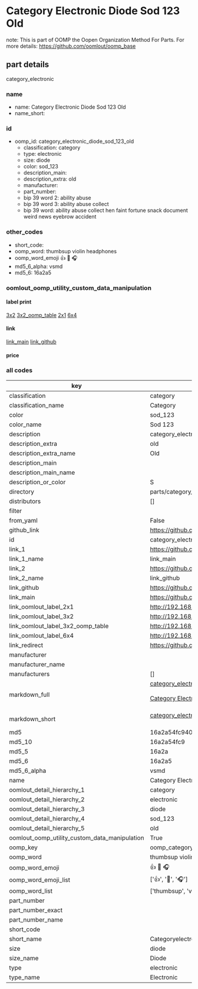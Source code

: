 # Category Electronic Diode Sod 123 Old  

note: This is part of OOMP the Oopen Organization Method For Parts. For more details: https://github.com/oomlout/oomp_base

##  part details
  



category_electronic



### name
* name: Category Electronic Diode Sod 123 Old
* name_short: 
### id
* oomp_id: category_electronic_diode_sod_123_old
  * classification: category
  * type: electronic
  * size: diode
  * color: sod_123
  * description_main: 
  * description_extra: old
  * manufacturer: 
  * part_number: 
  * bip 39 word 2: ability abuse
  * bip 39 word 3: ability abuse collect
  * bip 39 word: ability abuse collect hen faint fortune snack document weird news eyebrow accident

### other_codes
* short_code: 
* oomp_word: thumbsup violin headphones
* oomp_word_emoji :thumbsup: :violin: :headphones:
* md5_6_alpha: vsmd
* md5_6: 16a2a5






### oomlout_oomp_utility_custom_data_manipulation
#### label print
[3x2](http://192.168.1.245:1112/?label=oomp%20vsmd)
[3x2_oomp_table](http://192.168.1.108:1112/?label=oomp%20vsmd)
[2x1](http://192.168.1.242:1112/?label=oomp%20vsmd)
[6x4](http://192.168.1.55:1112/?label=oomp%20vsmd)    

#### link

[link_main](https://github.com/oomlout/oomlout_oomp_version_1_messy/tree/main/parts/category_electronic_diode_sod_123_old) [link_github](https://github.com/oomlout/oomlout_oomp_version_1_messy/tree/main/parts/category_electronic_diode_sod_123_old)                             

#### price







### all codes 
| key | value |  
| --- | --- |  
| classification | category |  
| classification_name | Category |  
| color | sod_123 |  
| color_name | Sod 123 |  
| description | category_electronic |  
| description_extra | old |  
| description_extra_name | Old |  
| description_main |  |  
| description_main_name |  |  
| description_or_color | S  |  
| directory | parts/category_electronic_diode_sod_123_old |  
| distributors | [] |  
| filter |  |  
| from_yaml | False |  
| github_link | https://github.com/oomlout/oomlout_oomp_part_src/tree/main/parts/category_electronic_diode_sod_123_old |  
| id | category_electronic_diode_sod_123_old |  
| link_1 | https://github.com/oomlout/oomlout_oomp_version_1_messy/tree/main/parts/category_electronic_diode_sod_123_old |  
| link_1_name | link_main |  
| link_2 | https://github.com/oomlout/oomlout_oomp_version_1_messy/tree/main/parts/category_electronic_diode_sod_123_old |  
| link_2_name | link_github |  
| link_github | https://github.com/oomlout/oomlout_oomp_version_1_messy/tree/main/parts/category_electronic_diode_sod_123_old |  
| link_main | https://github.com/oomlout/oomlout_oomp_version_1_messy/tree/main/parts/category_electronic_diode_sod_123_old |  
| link_oomlout_label_2x1 | http://192.168.1.242:1112/?label=oomp%20vsmd |  
| link_oomlout_label_3x2 | http://192.168.1.245:1112/?label=oomp%20vsmd |  
| link_oomlout_label_3x2_oomp_table | http://192.168.1.108:1112/?label=oomp%20vsmd |  
| link_oomlout_label_6x4 | http://192.168.1.55:1112/?label=oomp%20vsmd |  
| link_redirect | https://github.com/oomlout/oomlout_oomp_version_1_messy/tree/main/parts/category_electronic_diode_sod_123_old |  
| manufacturer |  |  
| manufacturer_name |  |  
| manufacturers | [] |  
| markdown_full | [category_electronic_diode_sod_123_old](none)<br>[](none)<br>[Category Electronic Diode Sod 123 Old](none)<br><br> |  
| markdown_short | [category_electronic_diode_sod_123_old](none)<br><br> |  
| md5 | 16a2a54fc94079a16e28f6b25b004801 |  
| md5_10 | 16a2a54fc9 |  
| md5_5 | 16a2a |  
| md5_6 | 16a2a5 |  
| md5_6_alpha | vsmd |  
| name | Category Electronic Diode Sod 123 Old |  
| oomlout_detail_hierarchy_1 | category |  
| oomlout_detail_hierarchy_2 | electronic |  
| oomlout_detail_hierarchy_3 | diode |  
| oomlout_detail_hierarchy_4 | sod_123 |  
| oomlout_detail_hierarchy_5 | old |  
| oomlout_oomp_utility_custom_data_manipulation | True |  
| oomp_key | oomp_category_electronic_diode_sod_123_old |  
| oomp_word | thumbsup violin headphones |  
| oomp_word_emoji | :thumbsup: :violin: :headphones: |  
| oomp_word_emoji_list | [':thumbsup:', ':violin:', ':headphones:'] |  
| oomp_word_list | ['thumbsup', 'violin', 'headphones'] |  
| part_number |  |  
| part_number_exact |  |  
| part_number_name |  |  
| short_code |  |  
| short_name | Categoryelectronic |  
| size | diode |  
| size_name | Diode |  
| type | electronic |  
| type_name | Electronic |  
